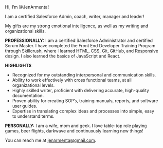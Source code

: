 Hi, I’m @JenArmenta!

I am a certified Salesforce Admin, coach, writer, manager and leader!

My gifts are my strong emotional intelligence, as well as my writing and organizational skills.

**PROFESSIONALLY:**
I am a certified Salesforce Administrator and certified Scrum Master.
I have completed the Front End Developer Training Program through Skillcrush, where I learned HTML, CSS, Git, GitHub, and Responsive design. I also learned the basics of JavaScript and React.

  **HIGHLIGHTS**
  * Recognized for my outstanding interpersonal and communication skills.
  * Ability to work effectively with cross functional teams, at all organizational levels. 
  * Highly skilled writer, proficient with delivering accurate, high-quality documentation. 
  * Proven ability for creating SOP’s, training manuals, reports, and software user guides. 
  * Expertise in translating complex ideas and processes into simple, easy to understand terms. 
 
**PERSONALLY:**
I am a wife, mom and geek. I love table-top role playing games, beer flights, darkwave and continuously learning new things!

You can reach me at jenarmenta@gmail.com.



